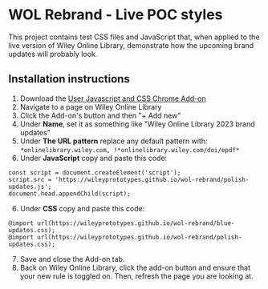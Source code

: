 # WOL Rebrand - Live POC styles
This project contains test CSS files and JavaScript that, when applied to the live version of Wiley Online Library, demonstrate how the upcoming brand updates will probably look.

## Installation instructions
1. Download the [User Javascript and CSS Chrome Add-on](https://chrome.google.com/webstore/detail/user-javascript-and-css/nbhcbdghjpllgmfilhnhkllmkecfmpld?hl=en)
2. Navigate to a page on Wiley Online Library
3. Click the Add-on's button and then "+ Add new"
4. Under **Name**, set it as something like "Wiley Online Library 2023 brand updates"
5. Under **The URL pattern** replace any default pattern with: `*onlinelibrary.wiley.com, !*onlinelibrary.wiley.com/doi/epdf*`
6. Under **JavaScript** copy and paste this code:
```
const script = document.createElement('script');
script.src = 'https://wileyprototypes.github.io/wol-rebrand/polish-updates.js';
document.head.appendChild(script);
```
6. Under **CSS** copy and paste this code:
```
@import url(https://wileyprototypes.github.io/wol-rebrand/blue-updates.css);
@import url(https://wileyprototypes.github.io/wol-rebrand/polish-updates.css);
```
7. Save and close the Add-on tab. 
8. Back on Wiley Online Library, click the add-on button and ensure that your new rule is toggled on. Then, refresh the page you are looking at.
